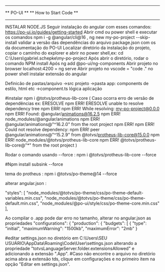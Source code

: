 *******************************************************
**					PO-UI							                       **
**				How to Start Code			   		               **
*******************************************************

 INSTALAR NODE.JS
 Seguir instalação do angular com esses comandos: https://po-ui.io/guides/getting-started
 Abrir cmd ou power shell e executar os comandos npm i -g @angular/cli@16 , ng new my-po-project --skip-install
 validar a versão das dependências do arquivo package.json com os da documentação do PO-UI
 Localizar diretório da instalação do projeto, copiar o caminho do explorer e abrir no power shell,ex: cd C:\Users\gabriel.schepke\my-po-project
 Após abrir o diretório, rodar o comando NPM install
 Após ng add @po-ui/ng-components
 Abrir projeto no browser localhost:4200 = ng serve
 Abrir projeto no vscode = "code ." no power shell
 instalar extensão do angular

Definicão de pastas/arquivo
->src projeto
->pasta app: components de estilo, html etc
->component.ts lógica aplicação

#instalar npm i @totvs/protheus-lib-core ( Caso ocorra erro de versão de dependências ex: 
ERESOLVE
npm ERR! ERESOLVE unable to resolve dependency tree
npm ERR!
npm ERR! While resolving: my-po-project@0.0.0
npm ERR! Found: @angular/animations@16.2.5
npm ERR! node_modules/@angular/animations
npm ERR!   @angular/animations@"^16.2.0" from the root project
npm ERR!
npm ERR! Could not resolve dependency:
npm ERR! peer @angular/animations@"^15.2.9" from @totvs/protheus-lib-core@15.0.0
npm ERR! node_modules/@totvs/protheus-lib-core
npm ERR!   @totvs/protheus-lib-core@"*" from the root project )

Rodar o comando usando --force : npm i @totvs/protheus-lib-core --force

#Npm install subsink --force

tema do protheus : npm i @totvs/po-theme@14 --force 

alterar angular.json :

"styles":  [
              "node_modules/@totvs/po-theme/css/po-theme-default-variables.min.css",
              "node_modules/@totvs/po-theme/css/po-theme-default.min.css",
              "node_modules/@po-ui/style/css/po-theme-core.min.css"
              ],
			  
			  
Ao compilar o .app pode dar erro no tamanho, alterar no angular.json as propriedades
 "configurations": {
            "production": {
              "budgets": [
                {
                  "type": "initial",
                  "maximumWarning": "1500kb",
                  "maximumError": "2mb"
                }

 


 
#editar settings.json no diretório em C:\Users\SEU USUÁRIO\AppData\Roaming\Code\User\settings.json alterando a propriedade "totvsLanguageServer.folder.extensionsAllowed" e adicionando a extensão ".App".
#Caso não encontre o arquivo no diretório acima abra a extensão tds, clique em configurações e no primeiro item na opção "Editar em settings.json".